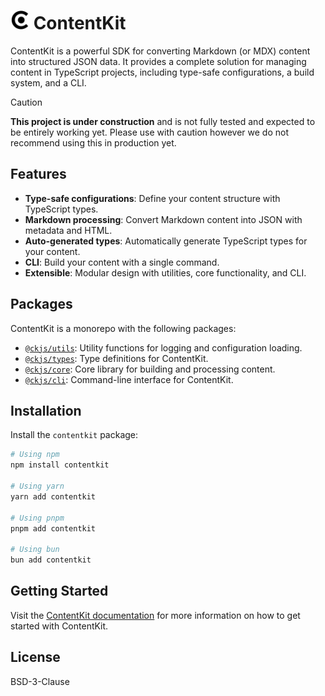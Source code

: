 # <picture><source srcset="../../assets/logo-dark.png" media="(prefers-color-scheme: dark)" /><img src="../../assets/logo-light.png" height="30" alt="ContentKit Logo" /></picture>&nbsp;ContentKit

ContentKit is a powerful SDK for converting Markdown (or MDX) content into structured JSON data. It provides a complete solution for managing content in TypeScript projects, including type-safe configurations, a build system, and a CLI.

> [!CAUTION]
> **This project is under construction** and is not fully tested and expected to be entirely working yet. Please use with caution however we do not recommend using this in production yet.

## Features

- **Type-safe configurations**: Define your content structure with TypeScript types.
- **Markdown processing**: Convert Markdown content into JSON with metadata and HTML.
- **Auto-generated types**: Automatically generate TypeScript types for your content.
- **CLI**: Build your content with a single command.
- **Extensible**: Modular design with utilities, core functionality, and CLI.

## Packages

ContentKit is a monorepo with the following packages:

- [`@ckjs/utils`](./packages/utils): Utility functions for logging and configuration loading.
- [`@ckjs/types`](./packages/types): Type definitions for ContentKit.
- [`@ckjs/core`](./packages/core): Core library for building and processing content.
- [`@ckjs/cli`](./packages/cli): Command-line interface for ContentKit.

## Installation

Install the `contentkit` package:

```bash
# Using npm
npm install contentkit

# Using yarn
yarn add contentkit

# Using pnpm
pnpm add contentkit

# Using bun
bun add contentkit
```

## Getting Started

Visit the [ContentKit documentation](https://contentkit.dev/docs/getting-started) for more information on how to get started with ContentKit.

## License

BSD-3-Clause